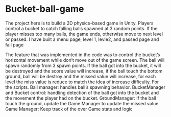 # Bucket-ball-game
The project here is to build a 2D physics-based game in Unity. Players control a bucket to catch falling balls spawned at 3 random points. If the player misses too many balls, the game ends, otherwise move to next level or passed.
I have built a menu page, level 1, levle2, and passed page and fail page

The feature that was implemented in the code was to control the bucket’s horizontal movement while don’t move out of the game screen. The ball will spawn randomly from 3 spawn points. If the ball got into the bucket, it will be destroyed and the score value will increase, if the ball touch the bottom ground, ball will be destroy and the missed value will increase, for each level the miss value is reduce to match the idea of increase difficulty.
For the scripts.
Ball manager: handles ball’s spawning behavior.
BucketManager and Bucket control: handling detection of the ball got into the bucket and the movement the player had on the bucket.
GroundManager: If the ball touch the ground, update the Game Manager to update the missed value.
Game Manager: Keep track of the over Game stats and logic
